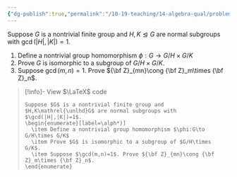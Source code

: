 ```yaml
---
{"dg-publish":true,"permalink":"/10-19-teaching/14-algebra-qual/problem-bank/pool-problems/group-theory/products-of-quotient-groups/","tags":["group_theory"],"updated":"2025-03-17T09:17:13-07:00"}
---
```


Suppose $G$ is a nontrivial finite group and $H,K\mathrel{\unlhd}G$ are normal subgroups with $\gcd(|H|,|K|)=1$.

1. Define a nontrivial group homomorphism $\phi:G\to G/H\times G/K$
2. Prove $G$ is isomorphic to a subgroup of $G/H\times G/K$.
3. Suppose $\gcd(m,n)=1$. Prove ${\bf Z}_{mn}\cong {\bf Z}_m\times {\bf Z}_n$.

> [!info]- View $\LaTeX$ code
> ```
> Suppose $G$ is a nontrivial finite group and $H,K\mathrel{\unlhd}G$ are normal subgroups with $\gcd(|H|,|K|)=1$.
> \begin{enumerate}[label=\alph*)]
> 	\item Define a nontrivial group homomorphism $\phi:G\to G/H\times G/K$
> 	\item Prove $G$ is isomorphic to a subgroup of $G/H\times G/K$.
> 	\item Suppose $\gcd(m,n)=1$. Prove ${\bf Z}_{mn}\cong {\bf Z}_m\times {\bf Z}_n$.
> \end{enumerate}
> ```